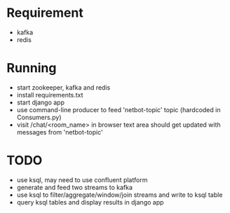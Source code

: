 # Requirement

- kafka
- redis


# Running

- start zookeeper, kafka and redis
- install requirements.txt
- start django app
- use command-line producer to feed 'netbot-topic' topic (hardcoded in Consumers.py)
- visit /chat/<room_name> in browser
  text area should get updated with messages from 'netbot-topic'



# TODO

- use ksql, may need to use confluent platform
- generate and feed two streams to kafka
- use ksql to filter/aggregate/window/join streams and write to ksql table
- query ksql tables and display results in django app
